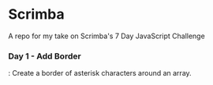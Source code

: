 # Scrimba
A repo for my take on Scrimba's 7 Day JavaScript Challenge
### Day 1 - Add Border
: Create a border of asterisk characters around an array.
